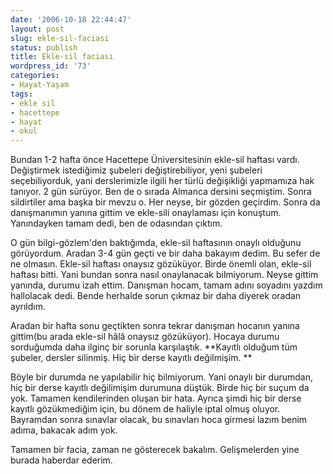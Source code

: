 ```yaml
---
date: '2006-10-18 22:44:47'
layout: post
slug: ekle-sil-faciasi
status: publish
title: Ekle-sil faciası
wordpress_id: '73'
categories:
- Hayat-Yaşam
tags:
- ekle sil
- hacettepe
- hayat
- okul
---
```


Bundan 1-2 hafta önce Hacettepe Üniversitesinin ekle-sil haftası vardı. Değiştirmek istediğimiz şubeleri değiştirebiliyor, yeni şubeleri seçebiliyorduk, yani derslerimizle ilgili her türlü değişikliği yapmamıza hak tanıyor. 2 gün sürüyor. Ben de o sırada Almanca dersini seçmiştim. Sonra sildirtiler ama başka bir mevzu o. Her neyse, bir gözden geçirdim. Sonra da danışmanımın yanına gittim ve ekle-sili onaylaması için konuştum. Yanındayken tamam dedi, ben de odasından çıktım. 

O gün bilgi-gözlem'den baktığımda, ekle-sil haftasının onaylı olduğunu görüyordum. Aradan 3-4 gün geçti ve bir daha bakayım dedim. Bu sefer de ne olmasın. Ekle-sil haftası onaysız gözüküyor. Birde önemli olan, ekle-sil haftası bitti. Yani bundan sonra nasıl onaylanacak bilmiyorum. Neyse gittim yanında, durumu izah ettim. Danışman hocam, tamam adını soyadını yazdım hallolacak dedi. Bende herhalde sorun çıkmaz bir daha diyerek oradan ayrıldım.

Aradan bir hafta sonu geçtikten sonra tekrar danışman hocanın yanına gittim(bu arada ekle-sil hâlâ onaysız gözüküyor). Hocaya durumu sorduğumda daha ilginç bir sorunla karşılaştık. **Kayıtlı olduğum tüm şubeler, dersler silinmiş. Hiç bir derse kayıtlı değilmişim. **

Böyle bir durumda ne yapılabilir hiç bilmiyorum. Yani onaylı bir durumdan, hiç bir derse kayıtlı değilimişim durumuna düştük. Birde hiç bir suçum da yok. Tamamen kendilerinden oluşan bir hata. Ayrıca şimdi hiç bir derse kayıtlı gözükmediğim için, bu dönem de haliyle iptal olmuş oluyor. Bayramdan sonra sınavlar olacak, bu sınavları hoca girmesi lazım benim adıma, bakacak adım yok. 

Tamamen bir facia, zaman ne gösterecek bakalım. Gelişmelerden yine burada haberdar ederim.


